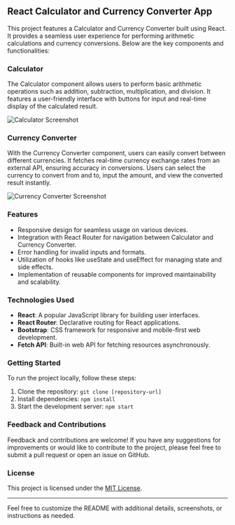 ## React Calculator and Currency Converter App

This project features a Calculator and Currency Converter built using React. It provides a seamless user experience for performing arithmetic calculations and currency conversions. Below are the key components and functionalities:

### Calculator
The Calculator component allows users to perform basic arithmetic operations such as addition, subtraction, multiplication, and division. It features a user-friendly interface with buttons for input and real-time display of the calculated result.

![Calculator Screenshot](/images/calculator-screenshot.png)

### Currency Converter
With the Currency Converter component, users can easily convert between different currencies. It fetches real-time currency exchange rates from an external API, ensuring accuracy in conversions. Users can select the currency to convert from and to, input the amount, and view the converted result instantly.

![Currency Converter Screenshot](/images/currency-converter-screenshot.png)

### Features
- Responsive design for seamless usage on various devices.
- Integration with React Router for navigation between Calculator and Currency Converter.
- Error handling for invalid inputs and formats.
- Utilization of hooks like useState and useEffect for managing state and side effects.
- Implementation of reusable components for improved maintainability and scalability.

### Technologies Used
- **React**: A popular JavaScript library for building user interfaces.
- **React Router**: Declarative routing for React applications.
- **Bootstrap**: CSS framework for responsive and mobile-first web development.
- **Fetch API**: Built-in web API for fetching resources asynchronously.

### Getting Started
To run the project locally, follow these steps:
1. Clone the repository: `git clone [repository-url]`
2. Install dependencies: `npm install`
3. Start the development server: `npm start`

### Feedback and Contributions
Feedback and contributions are welcome! If you have any suggestions for improvements or would like to contribute to the project, please feel free to submit a pull request or open an issue on GitHub.

### License
This project is licensed under the [MIT License](LICENSE).

---

Feel free to customize the README with additional details, screenshots, or instructions as needed.
